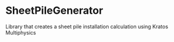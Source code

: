 # SheetPileGenerator
Library that creates a sheet pile installation calculation using Kratos Multiphysics
